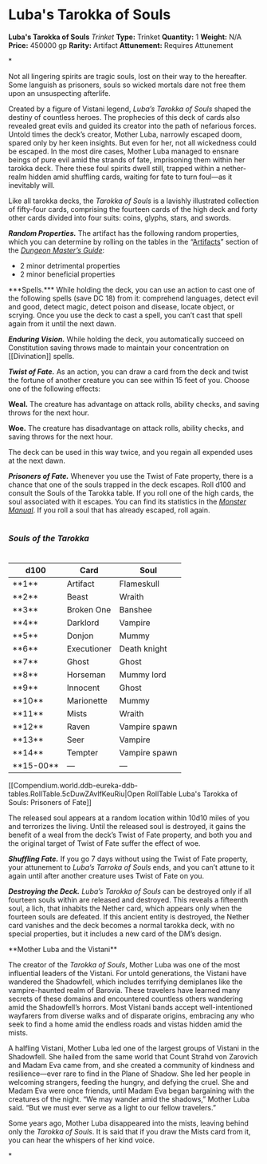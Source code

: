 # Luba's Tarokka of Souls

**Luba's Tarokka of Souls**
_Trinket_
**Type:** Trinket
**Quantity:** 1
**Weight:** N/A
**Price:** 450000 gp
**Rarity:** Artifact
**Attunement:** Requires Attunement

*<p>Not all lingering spirits are tragic souls, lost on their way to the hereafter. Some languish as prisoners, souls so wicked mortals dare not free them upon an unsuspecting afterlife.

Created by a figure of Vistani legend, *Luba’s Tarokka of Souls* shaped the destiny of countless heroes. The prophecies of this deck of cards also revealed great evils and guided its creator into the path of nefarious forces. Untold times the deck’s creator, Mother Luba, narrowly escaped doom, spared only by her keen insights. But even for her, not all wickedness could be escaped. In the most dire cases, Mother Luba managed to ensnare beings of pure evil amid the strands of fate, imprisoning them within her tarokka deck. There these foul spirits dwell still, trapped within a nether-realm hidden amid shuffling cards, waiting for fate to turn foul—as it inevitably will.

Like all tarokka decks, the *Tarokka of Souls* is a lavishly illustrated collection of fifty-four cards, comprising the fourteen cards of the high deck and forty other cards divided into four suits: coins, glyphs, stars, and swords.

***Random Properties.*** The artifact has the following random properties, which you can determine by rolling on the tables in the “<a href="https://www.dndbeyond.com/sources/dmg/sentient-magic-items-artifacts#ArtifactProperties">Artifacts</a>” section of the *<a href="https://www.dndbeyond.com/sources/dmg">Dungeon Master’s Guide</a>*:</p>
* 2 minor detrimental properties
* 2 minor beneficial properties

<p>***Spells.*** While holding the deck, you can use an action to cast one of the following spells (save DC 18) from it: comprehend languages, detect evil and good, detect magic, detect poison and disease, locate object, or scrying. Once you use the deck to cast a spell, you can’t cast that spell again from it until the next dawn.

***Enduring Vision.*** While holding the deck, you automatically succeed on Constitution saving throws made to maintain your concentration on [[Divination]] spells.

***Twist of Fate.*** As an action, you can draw a card from the deck and twist the fortune of another creature you can see within 15 feet of you. Choose one of the following effects:

**Weal.** The creature has advantage on attack rolls, ability checks, and saving throws for the next hour.

**Woe.** The creature has disadvantage on attack rolls, ability checks, and saving throws for the next hour.

The deck can be used in this way twice, and you regain all expended uses at the next dawn.

***Prisoners of Fate.*** Whenever you use the Twist of Fate property, there is a chance that one of the souls trapped in the deck escapes. Roll d100 and consult the Souls of the Tarokka table. If you roll one of the high cards, the soul associated with it escapes. You can find its statistics in the *<a href="https://www.dndbeyond.com/sources/mm">Monster Manual</a>*. If you roll a soul that has already escaped, roll again.</p>
<table class="compendium-left-aligned-table"><caption>
<h5 id="SoulsoftheTarokka" style="text-align:left">Souls of the Tarokka</h5>
</caption>
<thead>
<tr>
<th>d100</th>
<th>Card</th>
<th>Soul</th>
</tr>
</thead>
<tbody>
<tr>
<td>**1**</td>
<td>Artifact</td>
<td>Flameskull</td>
</tr>
<tr>
<td>**2**</td>
<td>Beast</td>
<td>Wraith</td>
</tr>
<tr>
<td>**3**</td>
<td>Broken One</td>
<td>Banshee</td>
</tr>
<tr>
<td>**4**</td>
<td>Darklord</td>
<td>Vampire</td>
</tr>
<tr>
<td>**5**</td>
<td>Donjon</td>
<td>Mummy</td>
</tr>
<tr>
<td>**6**</td>
<td>Executioner</td>
<td>Death knight</td>
</tr>
<tr>
<td>**7**</td>
<td>Ghost</td>
<td>Ghost</td>
</tr>
<tr>
<td>**8**</td>
<td>Horseman</td>
<td>Mummy lord</td>
</tr>
<tr>
<td>**9**</td>
<td>Innocent</td>
<td>Ghost</td>
</tr>
<tr>
<td>**10**</td>
<td>Marionette</td>
<td>Mummy</td>
</tr>
<tr>
<td>**11**</td>
<td>Mists</td>
<td>Wraith</td>
</tr>
<tr>
<td>**12**</td>
<td>Raven</td>
<td>Vampire spawn</td>
</tr>
<tr>
<td>**13**</td>
<td>Seer</td>
<td>Vampire</td>
</tr>
<tr>
<td>**14**</td>
<td>Tempter</td>
<td>Vampire spawn</td>
</tr>
<tr>
<td>**15-00**</td>
<td>—</td>
<td>—</td>
</tr>
</tbody>
</table><div id="table-link">[[Compendium.world.ddb-eureka-ddb-tables.RollTable.5cDuwZAvlfKeuRiu|Open RollTable Luba's Tarokka of Souls: Prisoners of Fate]]
<p>The released soul appears at a random location within 10d10 miles of you and terrorizes the living. Until the released soul is destroyed, it gains the benefit of a weal from the deck’s Twist of Fate property, and both you and the original target of Twist of Fate suffer the effect of woe.

***Shuffling Fate.*** If you go 7 days without using the Twist of Fate property, your attunement to *Luba’s Tarroka of Souls* ends, and you can’t attune to it again until after another creature uses Twist of Fate on you.

***Destroying the Deck.*** *Luba’s Tarokka of Souls* can be destroyed only if all fourteen souls within are released and destroyed. This reveals a fifteenth soul, a lich, that inhabits the Nether card, which appears only when the fourteen souls are defeated. If this ancient entity is destroyed, the Nether card vanishes and the deck becomes a normal tarokka deck, with no special properties, but it includes a new card of the DM’s design.</p>
<aside id="MotherLubaandtheVistani" class="text--rules-sidebar" style="--compendium-rules-sidebar-color:#d0c8da">
<p>**Mother Luba and the Vistani**

The creator of the *Tarokka of Souls*, Mother Luba was one of the most influential leaders of the Vistani. For untold generations, the Vistani have wandered the Shadowfell, which includes terrifying demiplanes like the vampire-haunted realm of Barovia. These travelers have learned many secrets of these domains and encountered countless others wandering amid the Shadowfell’s horrors. Most Vistani bands accept well-intentioned wayfarers from diverse walks and of disparate origins, embracing any who seek to find a home amid the endless roads and vistas hidden amid the mists.

A halfling Vistani, Mother Luba led one of the largest groups of Vistani in the Shadowfell. She hailed from the same world that Count Strahd von Zarovich and Madam Eva came from, and she created a community of kindness and resilience—ever rare to find in the Plane of Shadow. She led her people in welcoming strangers, feeding the hungry, and defying the cruel. She and Madam Eva were once friends, until Madam Eva began bargaining with the creatures of the night. “We may wander amid the shadows,” Mother Luba said. “But we must ever serve as a light to our fellow travelers.”

Some years ago, Mother Luba disappeared into the mists, leaving behind only the *Tarokka of Souls*. It is said that if you draw the Mists card from it, you can hear the whispers of her kind voice.</p>
</aside>*